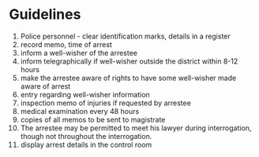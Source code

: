 # Guidelines
1. Police personnel - clear identification marks, details in a register
2. record memo, time of arrest
3. inform a well-wisher of the arrestee
4. inform telegraphically if well-wisher outside the district within 8-12 hours
5. make the arrestee aware of rights to have some well-wisher made aware of arrest
6. entry regarding well-wisher information
7. inspection memo of injuries if requested by arrestee
8. medical examination every 48 hours
9. copies of all memos to be sent to magistrate
10. The arrestee may be permitted to meet his lawyer during interrogation, though not throughout the interrogation.
11. display arrest details in the control room
